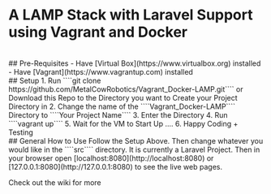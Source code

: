 # A LAMP Stack with Laravel Support using Vagrant and Docker

<br>
## Pre-Requisites
- Have [Virtual Box](https://www.virtualbox.org) installed
- Have [Vagrant](https://www.vagrantup.com) installed

<br>
## Setup
1. Run ````git clone https://github.com/MetalCowRobotics/Vagrant_Docker-LAMP.git```` or Download this Repo to the Directory you want to Create your Project Directory in
2. Change the name of the ````Vagrant_Docker-LAMP```` Directory to ````Your Project Name````
3. Enter the Directory
4. Run ````vagrant up````
5. Wait for the VM to Start Up ....
6. Happy Coding + Testing

<br>
## General How to Use
Follow the Setup Above. Then change whatever you would like in the ````src```` directory. It is currently a Laravel Project. Then in your browser open  [localhost:8080](http://localhost:8080) or [127.0.0.1:8080](http://127.0.0.1:8080) to see the live web pages.

Check out the wiki for more

